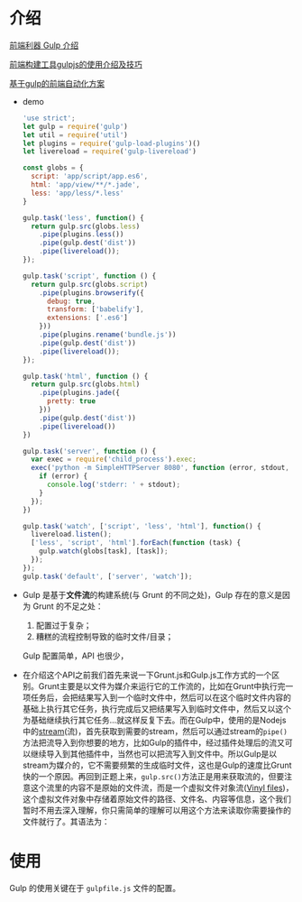 # 介绍

[前端利器 Gulp 介绍](https://octman.com/blog/2015-09-30-gulp-introduction/)

[前端构建工具gulpjs的使用介绍及技巧](https://www.cnblogs.com/2050/p/4198792.html)

[基于gulp的前端自动化方案](https://juejin.im/post/5bd04bdf6fb9a05d1c14d11a)

- demo

  ```js
  'use strict';
  let gulp = require('gulp')
  let util = require('util')
  let plugins = require('gulp-load-plugins')()
  let livereload = require('gulp-livereload')
  
  const globs = {
    script: 'app/script/app.es6',
    html: 'app/view/**/*.jade',
    less: 'app/less/*.less'
  }
  
  gulp.task('less', function() {
    return gulp.src(globs.less)
      .pipe(plugins.less())
      .pipe(gulp.dest('dist'))
      .pipe(livereload());
  });
  
  gulp.task('script', function () {
    return gulp.src(globs.script)
      .pipe(plugins.browserify({
        debug: true,
        transform: ['babelify'],
        extensions: ['.es6']
      }))
      .pipe(plugins.rename('bundle.js'))
      .pipe(gulp.dest('dist'))
      .pipe(livereload());
  });
  
  gulp.task('html', function () {
    return gulp.src(globs.html)
      .pipe(plugins.jade({
        pretty: true
      }))
      .pipe(gulp.dest('dist'))
      .pipe(livereload())
  })
  
  gulp.task('server', function () {
    var exec = require('child_process').exec;
    exec('python -m SimpleHTTPServer 8080', function (error, stdout, stderr) {
      if (error) {
        console.log('stderr: ' + stdout);
      }
    });
  })
  
  gulp.task('watch', ['script', 'less', 'html'], function() {
    livereload.listen();
    ['less', 'script', 'html'].forEach(function (task) {
      gulp.watch(globs[task], [task]);
    });
  });
  gulp.task('default', ['server', 'watch']);
  ```

- Gulp 是基于**文件流**的构建系统(与 Grunt 的不同之处)，Gulp 存在的意义是因为 Grunt 的不足之处：

  1. 配置过于复杂；
  2. 糟糕的流程控制导致的临时文件/目录；

  Gulp 配置简单，API 也很少，

- 在介绍这个API之前我们首先来说一下Grunt.js和Gulp.js工作方式的一个区别。Grunt主要是以文件为媒介来运行它的工作流的，比如在Grunt中执行完一项任务后，会把结果写入到一个临时文件中，然后可以在这个临时文件内容的基础上执行其它任务，执行完成后又把结果写入到临时文件中，然后又以这个为基础继续执行其它任务...就这样反复下去。而在Gulp中，使用的是Nodejs中的[stream](http://nodejs.org/api/stream.html)(流)，首先获取到需要的stream，然后可以通过stream的`pipe()`方法把流导入到你想要的地方，比如Gulp的插件中，经过插件处理后的流又可以继续导入到其他插件中，当然也可以把流写入到文件中。所以Gulp是以stream为媒介的，它不需要频繁的生成临时文件，这也是Gulp的速度比Grunt快的一个原因。再回到正题上来，`gulp.src()`方法正是用来获取流的，但要注意这个流里的内容不是原始的文件流，而是一个虚拟文件对象流([Vinyl files](https://github.com/wearefractal/vinyl-fs))，这个虚拟文件对象中存储着原始文件的路径、文件名、内容等信息，这个我们暂时不用去深入理解，你只需简单的理解可以用这个方法来读取你需要操作的文件就行了。其语法为：

# 使用

Gulp 的使用关键在于 `gulpfile.js` 文件的配置。